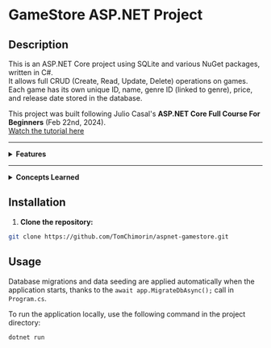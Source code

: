 # GameStore ASP.NET Project

## Description
This is an ASP.NET Core project using SQLite and various NuGet packages, written in C#.  
It allows full CRUD (Create, Read, Update, Delete) operations on games.  
Each game has its own unique ID, name, genre ID (linked to genre), price, and release date stored in the database.

This project was built following Julio Casal's **ASP.NET Core Full Course For Beginners** (Feb 22nd, 2024).  
[Watch the tutorial here](https://www.youtube.com/watch?v=AhAxLiGC7Pc&t=587s&ab_channel=JulioCasal)

---

<details>
<summary><strong>Features</strong></summary>
  
- Full CRUD operations on games  
- Each game entity includes:  
  - Unique ID  
  - Name  
  - Genre ID and associated Genre  
  - Price  
  - Release Date  
- Genre management  
- SQLite database backend  
- RESTful API design  

<!-- Add your features description here -->

</details>

---

<details>
<summary><strong>Concepts Learned</strong></summary>

<details>
<summary><strong>REST API</strong></summary>

<!-- Add your REST API description, examples, images -->

</details>

<details>
<summary><strong>Data Transfer Objects (DTOs)</strong></summary>

<!-- Add your DTOs explanation -->

</details>

<details>
<summary><strong>CRUD Endpoints</strong></summary>

<!-- Add CRUD endpoints details -->

</details>

<details>
<summary><strong>Extension Methods</strong></summary>

<!-- Add explanation of extension methods -->

</details>

<details>
<summary><strong>Routing</strong></summary>

<!-- Add routing details -->

</details>

<details>
<summary><strong>Debugging and Handling Errors</strong></summary>

<!-- Add info about debugging and error handling -->

</details>

<details>
<summary><strong>Entity Framework Core</strong></summary>

<!-- Add EF Core description -->

</details>

<details>
<summary><strong>Data Model</strong></summary>

<!-- Add data model explanation -->

</details>

<details>
<summary><strong>Core Configuration System</strong></summary>

<!-- Add configuration system info -->

</details>

<details>
<summary><strong>Database Seeding</strong></summary>

<!-- Add seeding explanation -->

</details>

<details>
<summary><strong>Dependency Injection and Service Lifetimes</strong></summary>

<!-- Add DI and service lifetimes description -->

</details>

<details>
<summary><strong>Mapping Entities to DTOs</strong></summary>

<!-- Add mapping info -->

</details>

<details>
<summary><strong>Querying, Updating, and Deleting Entities</strong></summary>

<!-- Add querying and data modification details -->

</details>

<details>
<summary><strong>Asynchronous Programming Model</strong></summary>

<!-- Add async programming explanation -->

</details>

<details>
<summary><strong>API Integration with Frontend</strong></summary>



<!-- Add frontend API integration details -->

</details>

</details>


## Installation

1. **Clone the repository:**

```bash
git clone https://github.com/TomChimorin/aspnet-gamestore.git
```

## Usage

Database migrations and data seeding are applied automatically when the application starts, thanks to the `await app.MigrateDbAsync();` call in `Program.cs`.

To run the application locally, use the following command in the project directory:

```bash
dotnet run
```
